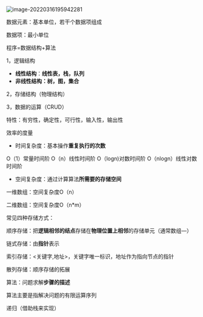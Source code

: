 ![image-20220316195942281](C:\Users\梁發粲\AppData\Roaming\Typora\typora-user-images\image-20220316195942281.png)

数据元素：基本单位，若干个数据项组成

数据项：最小单位

程序=数据结构+算法

1，逻辑结构

- **线性结构**：**线性表，栈，队列**
- **非线性结构：树，图，集合**

2，存储结构（物理结构）

3，数据的运算（CRUD）





特性：有穷性，确定性，可行性，输入性，输出性

效率的度量

- 时间复杂度：基本操作**重复执行的次数**

O（1）常量时间阶 O（n）线性时间阶 O（logn)对数时间阶 O（nlogn）线性对数时间阶

- 空间复杂度：通过计算算法**所需要的存储空间**

一维数组：空间复杂度O（n）

二维数组：空间复杂度O（n*m）



常见四种存储方式：

顺序存储：把**逻辑相邻的结点**存储在**物理位置上相邻**的存储单元（通常数组—）

链式存储：由**指针**表示

索引存储：<关键字,地址>，关键字唯一标识，地址作为指向节点的指针

散列存储：顺序存储的拓展



算法：问题求解**步骤的描述**

算法主要是指解决问题的有限运算序列



递归（借助栈来实现）